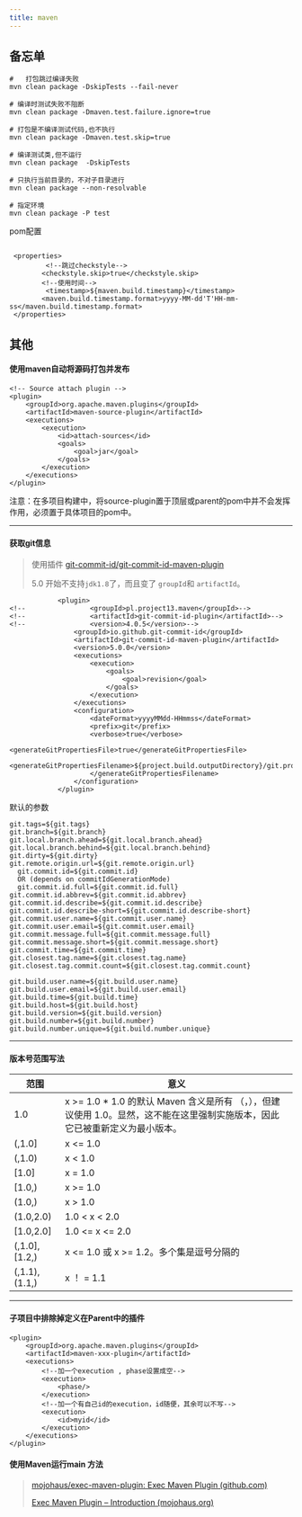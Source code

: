 ```yaml
---
title: maven
---
```

## 备忘单

```
#	打包跳过编译失败
mvn clean package -DskipTests --fail-never

# 编译时测试失败不阻断
mvn clean package -Dmaven.test.failure.ignore=true 

# 打包是不编译测试代码,也不执行
mvn clean package -Dmaven.test.skip=true  

# 编译测试类,但不运行
mvn clean package  -DskipTests 

# 只执行当前目录的，不对子目录进行
mvn clean package --non-resolvable

# 指定环境
mvn clean package -P test
```

pom配置

```
 
 <properties>
		 <!--跳过checkstyle-->
        <checkstyle.skip>true</checkstyle.skip>
        <!--使用时间-->
         <timestamp>${maven.build.timestamp}</timestamp>
        <maven.build.timestamp.format>yyyy-MM-dd'T'HH-mm-ss</maven.build.timestamp.format>
 </properties>
```



## 其他

#### 使用maven自动将源码打包并发布

```
<!-- Source attach plugin -->
<plugin>
    <groupId>org.apache.maven.plugins</groupId>
    <artifactId>maven-source-plugin</artifactId>
    <executions>
        <execution>
            <id>attach-sources</id>
            <goals>
                <goal>jar</goal>
            </goals>
        </execution>
    </executions>
</plugin>
```

注意：在多项目构建中，将source-plugin置于顶层或parent的pom中并不会发挥作用，必须置于具体项目的pom中。

------



####  获取git信息

> 使用插件 [git-commit-id/git-commit-id-maven-plugin](https://github.com/git-commit-id/git-commit-id-maven-plugin)
>
> 5.0 开始不支持`jdk1.8`了，而且变了 `groupId`和 `artifactId`。



```
			<plugin>
<!--                <groupId>pl.project13.maven</groupId>-->
<!--                <artifactId>git-commit-id-plugin</artifactId>-->
<!--                <version>4.0.5</version>-->
                <groupId>io.github.git-commit-id</groupId>
                <artifactId>git-commit-id-maven-plugin</artifactId>
                <version>5.0.0</version>
                <executions>
                    <execution>
                        <goals>
                            <goal>revision</goal>
                        </goals>
                    </execution>
                </executions>
                <configuration>
                    <dateFormat>yyyyMMdd-HHmmss</dateFormat>
                    <prefix>git</prefix>
                    <verbose>true</verbose>
                    <generateGitPropertiesFile>true</generateGitPropertiesFile>
                    <generateGitPropertiesFilename>${project.build.outputDirectory}/git.properties
                    </generateGitPropertiesFilename>
                </configuration>
            </plugin>
```



默认的参数

```
git.tags=${git.tags}
git.branch=${git.branch}
git.local.branch.ahead=${git.local.branch.ahead}
git.local.branch.behind=${git.local.branch.behind}
git.dirty=${git.dirty}
git.remote.origin.url=${git.remote.origin.url}
  git.commit.id=${git.commit.id}
  OR (depends on commitIdGenerationMode)
  git.commit.id.full=${git.commit.id.full}
git.commit.id.abbrev=${git.commit.id.abbrev}
git.commit.id.describe=${git.commit.id.describe}
git.commit.id.describe-short=${git.commit.id.describe-short}
git.commit.user.name=${git.commit.user.name}
git.commit.user.email=${git.commit.user.email}
git.commit.message.full=${git.commit.message.full}
git.commit.message.short=${git.commit.message.short}
git.commit.time=${git.commit.time}
git.closest.tag.name=${git.closest.tag.name}
git.closest.tag.commit.count=${git.closest.tag.commit.count}

git.build.user.name=${git.build.user.name}
git.build.user.email=${git.build.user.email}
git.build.time=${git.build.time}
git.build.host=${git.build.host}
git.build.version=${git.build.version}
git.build.number=${git.build.number}
git.build.number.unique=${git.build.number.unique}
```

------



#### 版本号范围写法

| 范围          | 意义                                                         |
| ------------- | ------------------------------------------------------------ |
| 1.0           | x >= 1.0 * 1.0 的默认 Maven 含义是所有 （，），但建议使用 1.0。显然，这不能在这里强制实施版本，因此它已被重新定义为最小版本。 |
| (,1.0]        | x <= 1.0                                                     |
| (,1.0)        | x < 1.0                                                      |
| [1.0]         | x = 1.0                                                      |
| [1.0,)        | x >= 1.0                                                     |
| (1.0,)        | x > 1.0                                                      |
| (1.0,2.0)     | 1.0 < x < 2.0                                                |
| [1.0,2.0]     | 1.0 <= x <= 2.0                                              |
| (,1.0],[1.2,) | x <= 1.0 或 x >= 1.2。多个集是逗号分隔的                     |
| (,1.1),(1.1,) | x ！ = 1.1                                                   |

------



#### 子项目中排除掉定义在Parent中的插件

```
<plugin>
	<groupId>org.apache.maven.plugins</groupId>
	<artifactId>maven-xxx-plugin</artifactId>
	<executions>
		<!--加一个execution , phase设置成空-->
		<execution>
			<phase/>
		</execution>
		<!--加一个有自己id的execution，id随便，其余可以不写-->
		<execution>
			<id>myid</id>
		</execution>
	</executions>
</plugin>
```

#### 

#### 使用Maven运行main 方法

> [mojohaus/exec-maven-plugin: Exec Maven Plugin (github.com)](https://github.com/mojohaus/exec-maven-plugin)
>
> [Exec Maven Plugin – Introduction (mojohaus.org)](https://www.mojohaus.org/exec-maven-plugin/)

